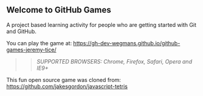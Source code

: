 ## Welcome to GitHub Games

A project based learning activity for people who are getting started with Git and GitHub.

You can play the game at: https://gh-dev-wegmans.github.io/github-games-jeremy-tice/

>> _*SUPPORTED BROWSERS*: Chrome, Firefox, Safari, Opera and IE9+_

This fun open source game was cloned from: https://github.com/jakesgordon/javascript-tetris
